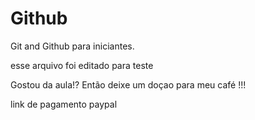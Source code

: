 # Github

Git and Github para iniciantes.

esse arquivo foi editado para teste

Gostou da aula!? Então deixe um doçao para meu café !!!

link de pagamento paypal
